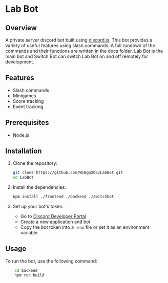 # Lab Bot

## Overview
A private server discord bot built using [discord.js](https://discord.js.org/). This bot provides a variety of useful features using slash commands. A full rundown of the commands and their functions are written in the docs folder. Lab Bot is the main bot and Switch Bot can switch Lab Bot on and off remotely for development.

## Features
- Slash commands
- Minigames
- Score tracking
- Event tracking

## Prerequisites
- Node.js

## Installation

1. Clone the repository:
    ```bash
    git clone https://github.com/WiNg4205/LabBot.git
    cd LabBot
    ```

2. Install the dependencies:
    ```bash
    npm install ./frontend ./backend ./switchbot
    ```

3. Set up your bot's token:
    - Go to [Discord Developer Portal](https://discord.com/developers/applications)
    - Create a new application and bot
    - Copy the bot token into a `.env` file or set it as an environment variable.

## Usage

To run the bot, use the following command:
```bash
    cd backend
    npm run build
```